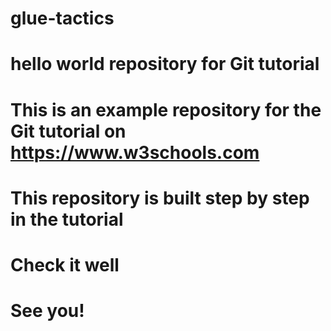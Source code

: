 # glue-tactics


# hello world repository for Git tutorial
# This is an example repository for the Git tutorial on https://www.w3schools.com

# This repository is built step by step in the tutorial
# Check it well
# See you!